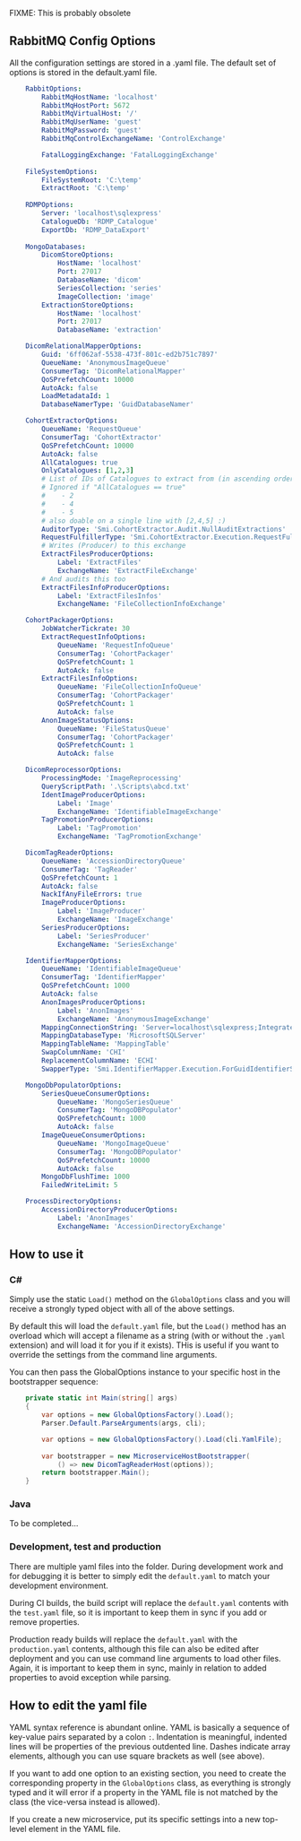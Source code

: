 ﻿
FIXME: This is probably obsolete

## RabbitMQ Config Options

All the configuration settings are stored in a .yaml file. The default set of options is stored in the default.yaml file.

```yaml
    RabbitOptions:
        RabbitMqHostName: 'localhost'
        RabbitMqHostPort: 5672
        RabbitMqVirtualHost: '/'
        RabbitMqUserName: 'guest'
        RabbitMqPassword: 'guest'
        RabbitMqControlExchangeName: 'ControlExchange'

        FatalLoggingExchange: 'FatalLoggingExchange'
        
    FileSystemOptions:
        FileSystemRoot: 'C:\temp'
        ExtractRoot: 'C:\temp'
            
    RDMPOptions:
        Server: 'localhost\sqlexpress'
        CatalogueDb: 'RDMP_Catalogue'
        ExportDb: 'RDMP_DataExport'
    
    MongoDatabases:
        DicomStoreOptions:
            HostName: 'localhost'
            Port: 27017
            DatabaseName: 'dicom'
            SeriesCollection: 'series'
            ImageCollection: 'image'
        ExtractionStoreOptions:
            HostName: 'localhost'
            Port: 27017
            DatabaseName: 'extraction'

    DicomRelationalMapperOptions:
        Guid: '6ff062af-5538-473f-801c-ed2b751c7897'
        QueueName: 'AnonymousImageQueue'
        ConsumerTag: 'DicomRelationalMapper'
        QoSPrefetchCount: 10000
        AutoAck: false
        LoadMetadataId: 1
        DatabaseNamerType: 'GuidDatabaseNamer'

    CohortExtractorOptions:
        QueueName: 'RequestQueue'
        ConsumerTag: 'CohortExtractor'
        QoSPrefetchCount: 10000
        AutoAck: false
        AllCatalogues: true
        OnlyCatalogues: [1,2,3]
        # List of IDs of Catalogues to extract from (in ascending order).
        # Ignored if "AllCatalogues == true"
        #    - 2
        #    - 4
        #    - 5
        # also doable on a single line with [2,4,5] :)
        AuditorType: 'Smi.CohortExtractor.Audit.NullAuditExtractions'
        RequestFulfillerType: 'Smi.CohortExtractor.Execution.RequestFulfillers.FromCataloguesExtractionRequestFulfiller'
        # Writes (Producer) to this exchange
        ExtractFilesProducerOptions: 
            Label: 'ExtractFiles'
            ExchangeName: 'ExtractFileExchange'
        # And audits this too
        ExtractFilesInfoProducerOptions: 
            Label: 'ExtractFilesInfos'
            ExchangeName: 'FileCollectionInfoExchange'

    CohortPackagerOptions:
        JobWatcherTickrate: 30
        ExtractRequestInfoOptions: 
            QueueName: 'RequestInfoQueue'
            ConsumerTag: 'CohortPackager'
            QoSPrefetchCount: 1
            AutoAck: false
        ExtractFilesInfoOptions:
            QueueName: 'FileCollectionInfoQueue'
            ConsumerTag: 'CohortPackager'
            QoSPrefetchCount: 1
            AutoAck: false
        AnonImageStatusOptions:
            QueueName: 'FileStatusQueue'
            ConsumerTag: 'CohortPackager'
            QoSPrefetchCount: 1
            AutoAck: false

    DicomReprocessorOptions:
        ProcessingMode: 'ImageReprocessing'
        QueryScriptPath: '.\Scripts\abcd.txt'
        IdentImageProducerOptions: 
            Label: 'Image'
            ExchangeName: 'IdentifiableImageExchange'
        TagPromotionProducerOptions: 
            Label: 'TagPromotion'
            ExchangeName: 'TagPromotionExchange'

    DicomTagReaderOptions:
        QueueName: 'AccessionDirectoryQueue'
        ConsumerTag: 'TagReader'
        QoSPrefetchCount: 1
        AutoAck: false
        NackIfAnyFileErrors: true
        ImageProducerOptions: 
            Label: 'ImageProducer'
            ExchangeName: 'ImageExchange'
        SeriesProducerOptions: 
            Label: 'SeriesProducer'
            ExchangeName: 'SeriesExchange'

    IdentifierMapperOptions:
        QueueName: 'IdentifiableImageQueue'
        ConsumerTag: 'IdentifierMapper'
        QoSPrefetchCount: 1000
        AutoAck: false
        AnonImagesProducerOptions: 
            Label: 'AnonImages'
            ExchangeName: 'AnonymousImageExchange'
        MappingConnectionString: 'Server=localhost\sqlexpress;Integrated Security=true;Initial Catalog=MappingDatabase;'
        MappingDatabaseType: 'MicrosoftSQLServer'
        MappingTableName: 'MappingTable'
        SwapColumnName: 'CHI'
        ReplacementColumnName: 'ECHI'
        SwapperType: 'Smi.IdentifierMapper.Execution.ForGuidIdentifierSwapper'

    MongoDbPopulatorOptions:
        SeriesQueueConsumerOptions:
            QueueName: 'MongoSeriesQueue'
            ConsumerTag: 'MongoDBPopulator'
            QoSPrefetchCount: 1000
            AutoAck: false
        ImageQueueConsumerOptions:
            QueueName: 'MongoImageQueue'
            ConsumerTag: 'MongoDBPopulator'
            QoSPrefetchCount: 10000
            AutoAck: false
        MongoDbFlushTime: 1000
        FailedWriteLimit: 5

    ProcessDirectoryOptions:
        AccessionDirectoryProducerOptions:
            Label: 'AnonImages'
            ExchangeName: 'AccessionDirectoryExchange'
```

## How to use it

### C#

Simply use the static `Load()` method on the `GlobalOptions` class and you will receive a strongly typed object with all
of the above settings.

By default this will load the `default.yaml` file, but the `Load()` method has an overload which will accept a filename as a string (with or without the `.yaml` extension)
and will load it for you if it exists). THis is useful if you want to override the settings from the command line arguments.

You can then pass the GlobalOptions instance to your specific host in the bootstrapper sequence:

```csharp
    private static int Main(string[] args)
    {
        var options = new GlobalOptionsFactory().Load();
        Parser.Default.ParseArguments(args, cli);

        var options = new GlobalOptionsFactory().Load(cli.YamlFile);
            
        var bootstrapper = new MicroserviceHostBootstrapper(
            () => new DicomTagReaderHost(options));
        return bootstrapper.Main();
    }
```

### Java

To be completed...

### Development, test and production

There are multiple yaml files into the folder. During development work and for debugging it is better to simply edit the `default.yaml` to match your development 
environment.

During CI builds, the build script will replace the `default.yaml` contents with the `test.yaml` file, so it is important to keep them in sync if you
add or remove properties.

Production ready builds will replace the `default.yaml` with the `production.yaml` contents, although this file can also be edited after deployment and 
you can use command line arguments to load other files. Again, it is important to keep them in sync, mainly in relation to added properties to avoid 
exception while parsing.

## How to edit the yaml file

YAML syntax reference is abundant online. YAML is basically a sequence of key-value pairs separated by a colon `:`. Indentation is meaningful,
indented lines will be properties of the previous outdented line. Dashes indicate array elements, although you can use square brackets as well (see above).

If you want to add one option to an existing section, you need to create the corresponding property in the `GlobalOptions` class, as
everything is strongly typed and it will error if a property in the YAML file is not matched by the class (the vice-versa instead is allowed).

If you create a new microservice, put its specific settings into a new top-level element in the YAML file.
